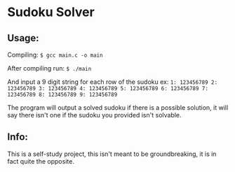 Sudoku Solver
=============
Usage:
------
Compiling:
`$ gcc main.c -o main`

After compiling run:
`$ ./main`

And input a 9 digit string for each row of the sudoku ex:
`1: 123456789
2: 123456789
3: 123456789
4: 123456789
5: 123456789
6: 123456789
7: 123456789
8: 123456789
9: 123456789`

The program will output a solved sudoku if there is a possible solution, it will say there isn't one if the sudoku you provided isn't solvable.

Info:
-----
This is a self-study project, this isn't meant to be groundbreaking, it is in fact quite the opposite. 
